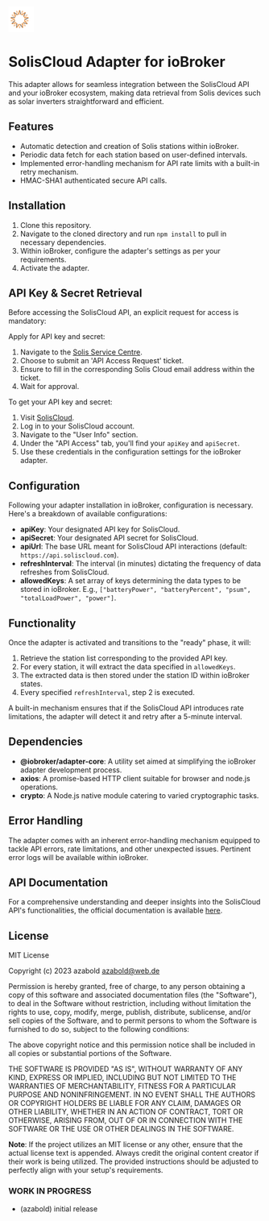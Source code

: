 ![Logo](admin/solis-cloud.png)
# SolisCloud Adapter for ioBroker

This adapter allows for seamless integration between the SolisCloud API and your ioBroker ecosystem, making data retrieval from Solis devices such as solar inverters straightforward and efficient.

## Features

- Automatic detection and creation of Solis stations within ioBroker.
- Periodic data fetch for each station based on user-defined intervals.
- Implemented error-handling mechanism for API rate limits with a built-in retry mechanism.
- HMAC-SHA1 authenticated secure API calls.

## Installation

1. Clone this repository.
2. Navigate to the cloned directory and run `npm install` to pull in necessary dependencies.
3. Within ioBroker, configure the adapter's settings as per your requirements.
4. Activate the adapter.

## API Key & Secret Retrieval

Before accessing the SolisCloud API, an explicit request for access is mandatory:

Apply for API key and secret:

1. Navigate to the [Solis Service Centre](https://solis-service.solisinverters.com/en/support/solutions/articles/44002212561-api-access-soliscloud).
2. Choose to submit an 'API Access Request' ticket.
3. Ensure to fill in the corresponding Solis Cloud email address within the ticket.
4. Wait for approval.

To get your API key and secret:

1. Visit [SolisCloud](https://www.soliscloud.com/).
2. Log in to your SolisCloud account.
3. Navigate to the "User Info" section.
4. Under the "API Access" tab, you'll find your `apiKey` and `apiSecret`.
5. Use these credentials in the configuration settings for the ioBroker adapter.

## Configuration

Following your adapter installation in ioBroker, configuration is necessary. Here's a breakdown of available configurations:

- **apiKey**: Your designated API key for SolisCloud.
- **apiSecret**: Your designated API secret for SolisCloud.
- **apiUrl**: The base URL meant for SolisCloud API interactions (default: `https://api.soliscloud.com`).
- **refreshInterval**: The interval (in minutes) dictating the frequency of data refreshes from SolisCloud.
- **allowedKeys**: A set array of keys determining the data types to be stored in ioBroker. E.g., `["batteryPower", "batteryPercent", "psum", "totalLoadPower", "power"]`.

## Functionality

Once the adapter is activated and transitions to the "ready" phase, it will:

1. Retrieve the station list corresponding to the provided API key.
2. For every station, it will extract the data specified in `allowedKeys`.
3. The extracted data is then stored under the station ID within ioBroker states.
4. Every specified `refreshInterval`, step 2 is executed.

A built-in mechanism ensures that if the SolisCloud API introduces rate limitations, the adapter will detect it and retry after a 5-minute interval.

## Dependencies

- **@iobroker/adapter-core**: A utility set aimed at simplifying the ioBroker adapter development process.
- **axios**: A promise-based HTTP client suitable for browser and node.js operations.
- **crypto**: A Node.js native module catering to varied cryptographic tasks.

## Error Handling

The adapter comes with an inherent error-handling mechanism equipped to tackle API errors, rate limitations, and other unexpected issues. Pertinent error logs will be available within ioBroker.

## API Documentation

For a comprehensive understanding and deeper insights into the SolisCloud API's functionalities, the official documentation is available [here](https://oss.soliscloud.com/templet/SolisCloud%20Platform%20API%20Document%20V2.0.pdf).

## License
MIT License

Copyright (c) 2023 azabold <azabold@web.de>

Permission is hereby granted, free of charge, to any person obtaining a copy
of this software and associated documentation files (the "Software"), to deal
in the Software without restriction, including without limitation the rights
to use, copy, modify, merge, publish, distribute, sublicense, and/or sell
copies of the Software, and to permit persons to whom the Software is
furnished to do so, subject to the following conditions:

The above copyright notice and this permission notice shall be included in all
copies or substantial portions of the Software.

THE SOFTWARE IS PROVIDED "AS IS", WITHOUT WARRANTY OF ANY KIND, EXPRESS OR
IMPLIED, INCLUDING BUT NOT LIMITED TO THE WARRANTIES OF MERCHANTABILITY,
FITNESS FOR A PARTICULAR PURPOSE AND NONINFRINGEMENT. IN NO EVENT SHALL THE
AUTHORS OR COPYRIGHT HOLDERS BE LIABLE FOR ANY CLAIM, DAMAGES OR OTHER
LIABILITY, WHETHER IN AN ACTION OF CONTRACT, TORT OR OTHERWISE, ARISING FROM,
OUT OF OR IN CONNECTION WITH THE SOFTWARE OR THE USE OR OTHER DEALINGS IN THE
SOFTWARE.

**Note**: If the project utilizes an MIT license or any other, ensure that the actual license text is appended. Always credit the original content creator if their work is being utilized. The provided instructions should be adjusted to perfectly align with your setup's requirements.

### **WORK IN PROGRESS**
* (azabold) initial release

